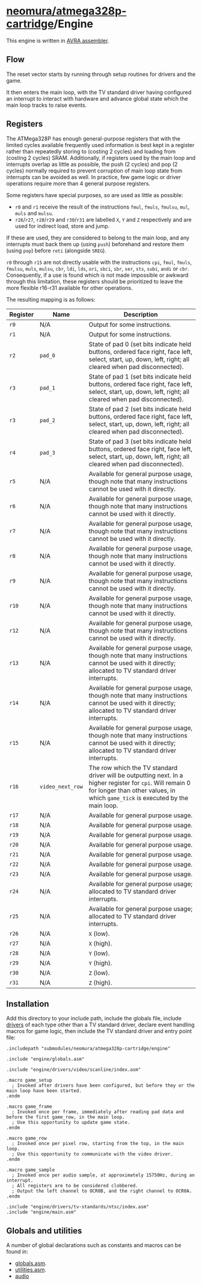 # [neomura/atmega328p-cartridge](../readme.md)/Engine

This engine is written in [AVRA assembler](https://github.com/Ro5bert/avra).

## Flow

The reset vector starts by running through setup routines for drivers and the game.

It then enters the main loop, with the TV standard driver having configured an interrupt to interact with hardware and advance global state which the main loop tracks to raise events.

## Registers

The ATMega328P has enough general-purpose registers that with the limited cycles available frequently used information is best kept in a register rather than repeatedly storing to (costing 2 cycles) and loading from (costing 2 cycles) SRAM.  Additionally, if registers used by the main loop and interrupts overlap as little as possible, the push (2 cycles) and pop (2 cycles) normally required to prevent corruption of main loop state from interrupts can be avoided as well.  In practice, few game logic or driver operations require more than 4 general purpose registers.

Some registers have special purposes, so are used as little as possible:

- `r0` and `r1` receive the result of the instructions `fmul`, `fmuls`, `fmulsu`, `mul`, `muls` and `mulsu`.
- `r26`/`r27`, `r28`/`r29` and `r30`/`r31` are labelled `X`, `Y` and `Z` respectively and are used for indirect load, store and jump.

If these are used, they are considered to belong to the main loop, and any interrupts must back them up (using `push`) beforehand and restore them (using `pop`) before `reti` (alongside `SREG`).

`r0` through `r15` are not directly usable with the instructions `cpi`, `fmul`, `fmuls`, `fmulsu`, `muls`, `mulsu`, `cbr`, `ldi`, `lds`, `ori`, `sbci`, `sbr`, `ser`, `sts`, `subi`, `andi` or `cbr`.  Consequently, if a use is found which is not made impossible or awkward through this limitation, these registers should be prioritized to leave the more flexible r16-r31 available for other operations.

The resulting mapping is as follows:

| Register | Name             | Description                                                                                                                                                                                    |
| -------- | ---------------- | ---------------------------------------------------------------------------------------------------------------------------------------------------------------------------------------------- |
| `r0`     | N/A              | Output for some instructions.                                                                                                                                                                  |
| `r1`     | N/A              | Output for some instructions.                                                                                                                                                                  |
| `r2`     | `pad_0`          | State of pad 0 (set bits indicate held buttons, ordered face right, face left, select, start, up, down, left, right; all cleared when pad disconnected).                                       |
| `r3`     | `pad_1`          | State of pad 1 (set bits indicate held buttons, ordered face right, face left, select, start, up, down, left, right; all cleared when pad disconnected).                                       |
| `r3`     | `pad_2`          | State of pad 2 (set bits indicate held buttons, ordered face right, face left, select, start, up, down, left, right; all cleared when pad disconnected).                                       |
| `r4`     | `pad_3`          | State of pad 3 (set bits indicate held buttons, ordered face right, face left, select, start, up, down, left, right; all cleared when pad disconnected).                                       |
| `r5`     | N/A              | Available for general purpose usage, though note that many instructions cannot be used with it directly.                                                                                       |
| `r6`     | N/A              | Available for general purpose usage, though note that many instructions cannot be used with it directly.                                                                                       |
| `r7`     | N/A              | Available for general purpose usage, though note that many instructions cannot be used with it directly.                                                                                       |
| `r8`     | N/A              | Available for general purpose usage, though note that many instructions cannot be used with it directly.                                                                                       |
| `r9`     | N/A              | Available for general purpose usage, though note that many instructions cannot be used with it directly.                                                                                       |
| `r10`    | N/A              | Available for general purpose usage, though note that many instructions cannot be used with it directly.                                                                                       |
| `r12`    | N/A              | Available for general purpose usage, though note that many instructions cannot be used with it directly.                                                                                       |
| `r13`    | N/A              | Available for general purpose usage, though note that many instructions cannot be used with it directly; allocated to TV standard driver interrupts.                                           |
| `r14`    | N/A              | Available for general purpose usage, though note that many instructions cannot be used with it directly; allocated to TV standard driver interrupts.                                           |
| `r15`    | N/A              | Available for general purpose usage, though note that many instructions cannot be used with it directly; allocated to TV standard driver interrupts.                                           |
| `r16`    | `video_next_row` | The row which the TV standard driver will be outputting next.  In a higher register for `cpi`.  Will remain 0 for longer than other values, in which `game_tick` is executed by the main loop. |
| `r17`    | N/A              | Available for general purpose usage.                                                                                                                                                           |
| `r18`    | N/A              | Available for general purpose usage.                                                                                                                                                           |
| `r19`    | N/A              | Available for general purpose usage.                                                                                                                                                           |
| `r20`    | N/A              | Available for general purpose usage.                                                                                                                                                           |
| `r21`    | N/A              | Available for general purpose usage.                                                                                                                                                           |
| `r22`    | N/A              | Available for general purpose usage.                                                                                                                                                           |
| `r23`    | N/A              | Available for general purpose usage.                                                                                                                                                           |
| `r24`    | N/A              | Available for general purpose usage; allocated to TV standard driver interrupts.                                                                                                               |
| `r25`    | N/A              | Available for general purpose usage; allocated to TV standard driver interrupts.                                                                                                               |
| `r26`    | N/A              | `X` (low).                                                                                                                                                                                     |
| `r27`    | N/A              | `X` (high).                                                                                                                                                                                    |
| `r28`    | N/A              | `Y` (low).                                                                                                                                                                                     |
| `r29`    | N/A              | `Y` (high).                                                                                                                                                                                    |
| `r30`    | N/A              | `Z` (low).                                                                                                                                                                                     |
| `r31`    | N/A              | `Z` (high).                                                                                                                                                                                    |

## Installation

Add this directory to your include path, include the globals file, include [drivers](./engine/drivers/readme.md) of each type other than a TV standard driver, declare event handling macros for game logic, then include the TV standard driver and entry point file:

```assembly
.includepath "submodules/neomura/atmega328p-cartridge/engine"

.include "engine/globals.asm"

.include "engine/drivers/video/scanline/index.asm"

.macro game_setup
  ; Invoked after drivers have been configured, but before they or the main loop have been started.
.endm

.macro game_frame
  ; Invoked once per frame, immediately after reading pad data and before the first game_row, in the main loop.
  ; Use this opportunity to update game state.
.endm

.macro game_row
  ; Invoked once per pixel row, starting from the top, in the main loop.
  ; Use this opportunity to communicate with the video driver.
.endm

.macro game_sample
  ; Invoked once per audio sample, at approximately 15750Hz, during an interrupt.
  ; All registers are to be considered clobbered.
  ; Output the left channel to OCR0B, and the right channel to OCR0A.
.endm

.include "engine/drivers/tv-standards/ntsc/index.asm"
.include "engine/main.asm"
```

## Globals and utilities

A number of global declarations such as constants and macros can be found in:

- [globals.asm](./engine/globals.asm).
- [utilities.asm](./engine/utilities.asm).
- [audio](./engine/audio/readme.md)
